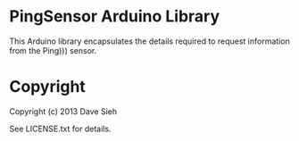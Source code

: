 PingSensor Arduino Library
==========================

This Arduino library encapsulates the details required to request information
from the Ping))) sensor.

Copyright
=========

Copyright (c) 2013 Dave Sieh

See LICENSE.txt for details.
